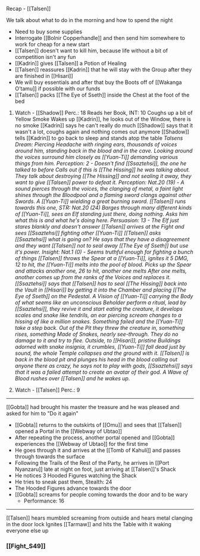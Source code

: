Recap - [[Talsen]]

We talk about what to do in the morning and how to spend the night
- Need to buy some supplies
- Interrogate [[Bolnir Copperhandle]] and then send him somewhere to work for cheap for a new start
- [[Talsen]] doesn't want to kill him, because life without a bit of competition isn't any fun
- [[Kadrin]] gives [[Talsen]] a Potion of Healing
- [[Talsen]] reassures [[Kadrin]] that he will stay with the Group after they are finished in [[Hisari]]
- We will buy essentials and after that buy the Boots off of [[Wakanga O’tamu]] if possible with our funds
- [[Talsen]] packs [[The Eye of Sseth]] inside the Chest at the foot of the bed

1. Watch - [[Shadow]]
Perc.: 18
Reads her Book, INT: 10
Coughs up a bit of Yellow Smoke
Wakes up [[Kadrin]], he looks out of the Window, there is no smoke
[[Kadrin]] says he can't really do much
[[Shadow]] says that it wasn't a lot, coughs again and nothing comes out anymore
[[Shadow]] tells [[Kadrin]] to go back to sleep and stands atop the table
_Talsens Dream:
Piercing Headache with ringing ears, thousands of voices around him, standing back in the blood and in the cave.
Looking around the voices surround him closely as [[Yuan-Ti]] demanding various things from him.
Perception: 2 - Doesn't find [[Ssaztehsi]], the one he talked to before
Calls out if this is [[The Hissing]] he was talking about.
They talk about destroying [[The Hissing]] and not sealing it away, they want to give [[Talsen]] power to defeat it.
Perception: Nat.20 (19) - A sound pierces through the voices, the clanging of metal, a faint light shines through the Bloodpool and a flaming sword clangs against other Swords. A [[Yuan-Ti]] wielding a great burning sword.
[[Talsen]] runs towards this one, STR: Nat.20 (24)
Barges through many different kinds of [[Yuan-Ti]], sees an Elf standing just there, doing nothing. Asks him what this is and what he's doing here.
Persuasion: 13 - The Elf just stares blankly and doesn't answer
[[Talsen]] arrives at the Fight and sees [[Ssaztehsi]] fighting other [[Yuan-Ti]]
[[Talsen]] asks [[Ssaztehsi]] what is going on?
He says that they have a disagreement and they want [[Talsen]] not to seal away [[The Eye of Sseth]] but use it's power.
Insight: Nat.1 (0) - Seems truthful enough for fighting a bunch of things
[[Talsen]] throws the Spear at a [[Yuan-Ti]], ignites it 5 DMG, 12 to hit, the [[Yuan-Ti]] melts into the pool of blood.
Picks up the Spear and attacks another one, 26 to hit, another one melts
After one melts, another comes up from the ranks of the Voices and replaces it.
[[Ssaztehsi]] says that [[Talsen]] has to seal [[The Hissing]] back into the Vault in [[Hisari]] by getting it into the Chamber and placing [[The Eye of Sseth]] on the Pedestal.
A Vision of [[Yuan-Ti]] carrying the Body of what seems like an unconscious Beholder perform a ritual, lead by [[Ssaztehsi]], they revive it and start eating the creature, it develops scales and snake like tendrils, an ear piercing scream changes to a hissing of like a million snakes. Something failed and the [[Yuan-Ti]] take a step back. Out of the Pit they threw the creature in, something rises, something Made of Snakes, nearly see-through. They do no damage to it and try to flee. Outside, to [[Hisari]], pristine Buildings adorned with snake insignia, it crumbles, [[Yuan-Ti]] fall dead just by sound, the whole Temple collapses and the ground with it.
[[Talsen]] is back in the blood pit and plunges his head in the blood calling out anyone there as crazy, he says not to play with gods, [[Ssaztehsi]] says that it was a failed attempt to create an avatar of their god.
A Wave of Blood rushes over [[Talsen]] and he wakes up._

1. Watch - [[Talsen]]
Perc.:  9

---
[[Gobta]] had brought his master the treasure and he was pleased and asked for him to "Do it again"
- [[Gobta]] returns to the outskirts of [[Omu]] and sees that [[Talsen]] opened a Portal in the [[Webway of Ubtao]]
- After repeating the process, another portal opened and [[Gobta]] experiences the [[Webway of Ubtao]] for the first time
- He goes through it and arrives at the [[Tomb of Kahuli]] and passes through towards the surface
- Following the Trails of the Rest of the Party, he arrives in [[Port Nyanzaru]] late at night on foot, just arriving at [[Talsen]]'s Shack
- He notices 3 Hooded Figures watching the Shack
- He tries to sneak past them, Stealth: 24
- The Hooded Figures advance towards the door
- [[Gobta]] screams for people coming towards the door and to be wary
	- Performance: 16

---
[[Talsen]] hears mumbled screaming from outside and hears metal clanging in the door lock
Ignites [[Tarmaw]] and hits the Table with it waking everyone else up

### [[Fight_S49]]